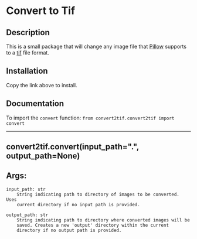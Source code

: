 # Convert to Tif

## Description

This is a small package that will change any image file that [Pillow](https://pillow.readthedocs.io/en/stable/) supports to a [tif](https://fileinfo.com/extension/tif) file format.

## Installation

Copy the link above to install.

## Documentation

To import the `convert` function:
`from convert2tif.convert2tif import convert`

---
convert2tif.convert(input_path=".", output_path=None)
---
Args:
-----

    input_path: str
        String indicating path to directory of images to be converted. Uses
        current directory if no input path is provided.

    output_path: str
        String indicating path to directory where converted images will be
        saved. Creates a new 'output' directory within the current
        directory if no output path is provided.
